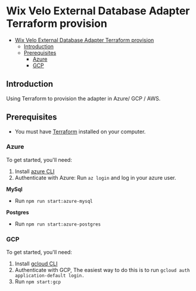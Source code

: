 # Wix Velo External Database Adapter Terraform provision

<!-- TOC -->
- [Wix Velo External Database Adapter Terraform provision](#wix-velo-external-database-adapter-terraform-provision)
  - [Introduction](#introduction)
  - [Prerequisites](#prerequisites)
    - [Azure](#azure)
    - [GCP](#gcp)
<!-- TOC -->

## Introduction

Using Terraform to provision the adapter in Azure/ GCP / AWS.

## Prerequisites

* You must have [Terraform](https://www.terraform.io/) installed on your computer.


### Azure
To get started, you'll need:
1. Install [azure CLI](https://docs.microsoft.com/en-us/cli/azure/install-azure-cli)
2. Authenticate with Azure: Run ``` az login ``` and log in your azure user.

**MySql**
- Run ``` npm run start:azure-mysql ``` 

**Postgres**
- Run ``` npm run start:azure-postgres ``` 

### GCP
To get started, you'll need:
1. Install [gcloud CLI](https://cloud.google.com/sdk/docs/install)
2. Authenticate with GCP, The easiest way to do this is to run ``` gcloud auth application-default login. ```
3. Run ``` npm start:gcp ```

